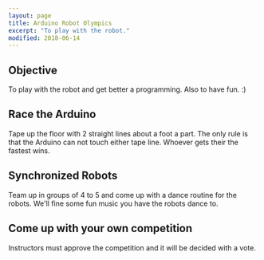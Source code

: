 ```yaml
---
layout: page
title: Arduino Robot Olympics
excerpt: "To play with the robot."
modified: 2018-06-14
---
```


## Objective

To play with the robot and get better a programming.  Also to have fun. :)

## Race the Arduino

Tape up the floor with 2 straight lines about a foot a part.  The only rule is that the Arduino can not touch either tape line.  Whoever gets their the fastest wins. 

## Synchronized Robots

Team up in groups of 4 to 5 and come up with a dance routine for the robots.  We'll fine some fun music you have the robots dance to.

## Come up with your own competition

Instructors must approve the competition and it will be decided with a vote.